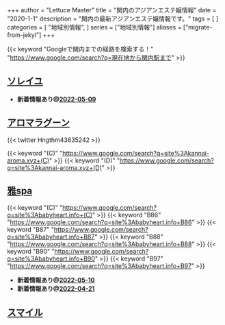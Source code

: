 +++
author = "Lettuce Master"
title = "関内のアジアンエステ嬢情報"
date = "2020-1-1"
description = "関内の最新アジアンエステ嬢情報です。"
tags = [
]
categories = [
    "地域別情報",
]
series = ["地域別情報"]
aliases = ["migrate-from-jekyl"]
+++

{{< keyword "Googleで関内までの経路を検索する！" "https://www.google.com/search?q=現在地から関内駅まで" >}}

## [ソレイユ](http://soleil.msa.jp/)


- **新着情報あり@[2022-05-09](/post/2022-05-09)**
## [アロマラグーン](https://kannai-aroma.xyz/)


{{< twitter Hngthm43635242 >}}

{{< keyword "(C)" "https://www.google.com/search?q=site%3Akannai-aroma.xyz+(C)" >}} {{< keyword "(D)" "https://www.google.com/search?q=site%3Akannai-aroma.xyz+(D)" >}} 

## [雅spa](https://babyheart.info/)
{{< keyword "(C)" "https://www.google.com/search?q=site%3Ababyheart.info+(C)" >}} {{< keyword "B86" "https://www.google.com/search?q=site%3Ababyheart.info+B86" >}} {{< keyword "B87" "https://www.google.com/search?q=site%3Ababyheart.info+B87" >}} {{< keyword "B88" "https://www.google.com/search?q=site%3Ababyheart.info+B88" >}} {{< keyword "B90" "https://www.google.com/search?q=site%3Ababyheart.info+B90" >}} {{< keyword "B97" "https://www.google.com/search?q=site%3Ababyheart.info+B97" >}} 

- **新着情報あり@[2022-05-10](/post/2022-05-10)**
- **新着情報あり@[2022-04-21](/post/2022-04-21)**
## [スマイル](http://smile.esjp.xyz/)


